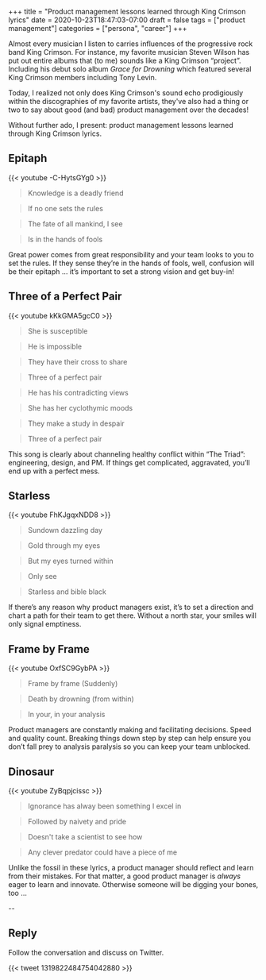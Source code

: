 +++ 
title = "Product management lessons learned through King Crimson lyrics" 
date = 2020-10-23T18:47:03-07:00 
draft = false 
tags = ["product management"] 
categories = ["persona", "career"] 
+++

Almost every musician I listen to carries influences of the progressive rock band King Crimson. For instance, my favorite musician Steven Wilson has put out entire albums that (to me) sounds like a King Crimson “project”. Including his debut solo album _Grace for Drowning_ which featured several King Crimson members including Tony Levin.

Today, I realized not only does King Crimson's sound echo prodigiously within the discographies of my favorite artists, they've also had a thing or two to say about good (and bad) product management over the decades!

Without further ado, I present: product management lessons learned through King Crimson lyrics.


## Epitaph

{{< youtube -C-HytsGYg0 >}}

> Knowledge is a deadly friend

> If no one sets the rules

> The fate of all mankind, I see

> Is in the hands of fools

Great power comes from great responsibility and your team looks to you to set the rules. If they sense they’re in the hands of fools, well, confusion will be their epitaph … it’s important to set a strong vision and get buy-in!


## Three of a Perfect Pair

{{< youtube kKkGMA5gcC0 >}}

> She is susceptible

> He is impossible

> They have their cross to share

> Three of a perfect pair

> He has his contradicting views

> She has her cyclothymic moods

> They make a study in despair

> Three of a perfect pair

This song is clearly about channeling healthy conflict within “The Triad”: engineering, design, and PM. If things get complicated, aggravated, you’ll end up with a perfect mess.


## Starless

{{< youtube FhKJgqxNDD8 >}}

> Sundown dazzling day

> Gold through my eyes

> But my eyes turned within

> Only see

> Starless and bible black


If there’s any reason why product managers exist, it’s to set a direction and chart a path for their team to get there. Without a north star, your smiles will only signal emptiness.

## Frame by Frame

{{< youtube OxfSC9GybPA >}}

> Frame by frame (Suddenly)

> Death by drowning (from within)

> In your, in your analysis

Product managers are constantly making and facilitating decisions. Speed and quality count. Breaking things down step by step can help ensure you don’t fall prey to analysis paralysis so you can keep your team unblocked.

## Dinosaur

{{< youtube ZyBqpjcissc >}}

> Ignorance has alway been something I excel in

> Followed by naivety and pride

> Doesn't take a scientist to see how

> Any clever predator could have a piece of me

Unlike the fossil in these lyrics, a product manager should reflect and learn from their mistakes. For that matter, a good product manager is _always_ eager to learn and innovate. Otherwise someone will be digging your bones, too …  

--

## Reply

Follow the conversation and discuss on Twitter.

{{< tweet 1319822484754042880 >}}